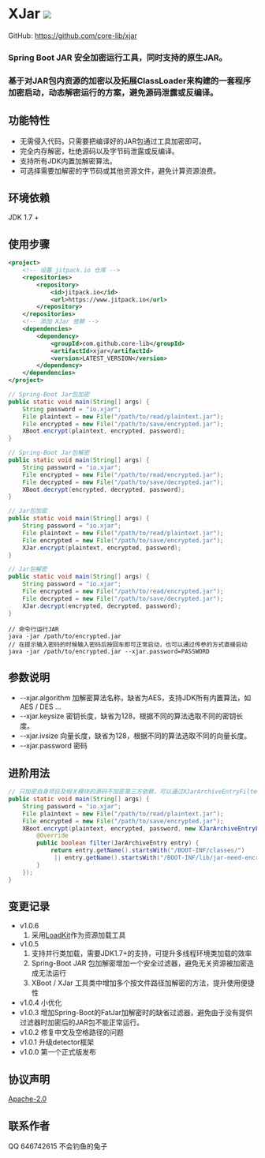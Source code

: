 # **XJar** [![](https://jitpack.io/v/core-lib/xjar.svg)](https://jitpack.io/#core-lib/xjar)
GitHub: https://github.com/core-lib/xjar
### Spring Boot JAR 安全加密运行工具，同时支持的原生JAR。
### 基于对JAR包内资源的加密以及拓展ClassLoader来构建的一套程序加密启动，动态解密运行的方案，避免源码泄露或反编译。

## **功能特性**
* 无需侵入代码，只需要把编译好的JAR包通过工具加密即可。
* 完全内存解密，杜绝源码以及字节码泄露或反编译。
* 支持所有JDK内置加解密算法。
* 可选择需要加解密的字节码或其他资源文件，避免计算资源浪费。

## **环境依赖**
JDK 1.7 +

## **使用步骤**

```xml
<project>
    <!-- 设置 jitpack.io 仓库 -->
    <repositories>
        <repository>
            <id>jitpack.io</id>
            <url>https://www.jitpack.io</url>
        </repository>
    </repositories>
    <!-- 添加 XJar 依赖 -->
    <dependencies>
        <dependency>
            <groupId>com.github.core-lib</groupId>
            <artifactId>xjar</artifactId>
            <version>LATEST_VERSION</version>
        </dependency>
    </dependencies>
</project>
```

```java
// Spring-Boot Jar包加密
public static void main(String[] args) {
    String password = "io.xjar";
    File plaintext = new File("/path/to/read/plaintext.jar");
    File encrypted = new File("/path/to/save/encrypted.jar");
    XBoot.encrypt(plaintext, encrypted, password);
}
```

```java
// Spring-Boot Jar包解密
public static void main(String[] args) {
    String password = "io.xjar";
    File encrypted = new File("/path/to/read/encrypted.jar");
    File decrypted = new File("/path/to/save/decrypted.jar");
    XBoot.decrypt(encrypted, decrypted, password);
}
```

```java
// Jar包加密
public static void main(String[] args) {
    String password = "io.xjar";
    File plaintext = new File("/path/to/read/plaintext.jar");
    File encrypted = new File("/path/to/save/encrypted.jar");
    XJar.encrypt(plaintext, encrypted, password);
}
```

```java
// Jar包解密
public static void main(String[] args) {
    String password = "io.xjar";
    File encrypted = new File("/path/to/read/encrypted.jar");
    File decrypted = new File("/path/to/save/decrypted.jar");
    XJar.decrypt(encrypted, decrypted, password);
}
```

```text
// 命令行运行JAR
java -jar /path/to/encrypted.jar
// 在提示输入密码的时候输入密码后按回车即可正常启动，也可以通过传参的方式直接启动
java -jar /path/to/encrypted.jar --xjar.password=PASSWORD
```

## **参数说明**
* --xjar.algorithm  加解密算法名称，缺省为AES，支持JDK所有内置算法，如AES / DES ...
* --xjar.keysize    密钥长度，缺省为128，根据不同的算法选取不同的密钥长度。
* --xjar.ivsize     向量长度，缺省为128，根据不同的算法选取不同的向量长度。
* --xjar.password   密码

## **进阶用法**
```java
// 只加密自身项目及相关模块的源码不加密第三方依赖，可以通过XJarArchiveEntryFilter来定制需要加密的JAR包内资源
public static void main(String[] args) {
    String password = "io.xjar";
    File plaintext = new File("/path/to/read/plaintext.jar");
    File encrypted = new File("/path/to/save/encrypted.jar");
    XBoot.encrypt(plaintext, encrypted, password, new XJarArchiveEntryFilter() {
        @Override
        public boolean filter(JarArchiveEntry entry) {
            return entry.getName().startsWith("/BOOT-INF/classes/")
             || entry.getName().startsWith("/BOOT-INF/lib/jar-need-encrypted");
        }
    });
}
```

## 变更记录
* v1.0.6
    1. 采用[LoadKit](https://github.com/core-lib/loadkit)作为资源加载工具
* v1.0.5
    1. 支持并行类加载，需要JDK1.7+的支持，可提升多线程环境类加载的效率
    2. Spring-Boot JAR 包加解密增加一个安全过滤器，避免无关资源被加密造成无法运行
    3. XBoot / XJar 工具类中增加多个按文件路径加解密的方法，提升使用便捷性
* v1.0.4 小优化
* v1.0.3 增加Spring-Boot的FatJar加解密时的缺省过滤器，避免由于没有提供过滤器时加密后的JAR包不能正常运行。
* v1.0.2 修复中文及空格路径的问题
* v1.0.1 升级detector框架
* v1.0.0 第一个正式版发布

## 协议声明
[Apache-2.0](http://www.apache.org/licenses/LICENSE-2.0)

## 联系作者
QQ 646742615 不会钓鱼的兔子

